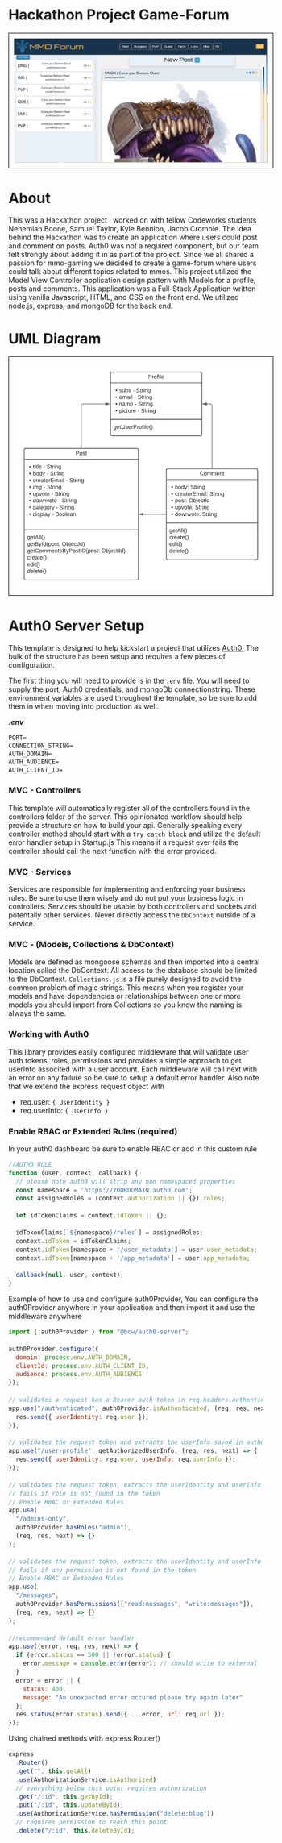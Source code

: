 # Hackathon Project Game-Forum

<div>
  <img class="img-responsive"  style="border: 1px solid black;padding: 10px"  src="game-forum-front-page.png" />
</div>

# About

This was a Hackathon project I worked on with fellow Codeworks students Nehemiah Boone, Samuel Taylor, Kyle Bennion, Jacob Crombie.  The idea behind the Hackathon was to create an application where users could post and comment on posts.  Auth0 was not a required component, but our team felt strongly about adding it in as part of the project.  Since we all shared a passion for mmo-gaming we decided to create a game-forum where users could talk about different topics related to mmos.  This project utilized the Model View Controller application design pattern with Models for a profile, posts and comments.  This application was a Full-Stack Application written using vanilla Javascript, HTML, and CSS on the front end.  We utilized node.js, express, and mongoDB for the back end.

# UML Diagram

<div>
  <img class="img-responsive"  style="border: 1px solid black;padding: 10px"  src="UML-Game-Forum.png" />
</div>

# Auth0 Server Setup

This template is designed to help kickstart a project that utilizes <a href="https://auth0.com/" target="_blank">Auth0.</a> The bulk of the structure has been setup and requires a few pieces of configuration.

The first thing you will need to provide is in the `.env` file. You will need to supply the port, Auth0 credentials, and mongoDb connectionstring. These environment variables are used throughout the template, so be sure to add them in when moving into production as well.

**_.env_**

```
PORT=
CONNECTION_STRING=
AUTH_DOMAIN=
AUTH_AUDIENCE=
AUTH_CLIENT_ID=
```

### MVC - Controllers

This template will automatically register all of the controllers found in the controllers folder of the server. This opinionated workflow should help provide a structure on how to build your api. Generally speaking every controller method should start with a `try catch block` and utilize the default error handler setup in Startup.js This means if a request ever fails the controller should call the next function with the error provided.

### MVC - Services

Services are responsible for implementing and enforcing your business rules. Be sure to use them wisely and do not put your business logic in controllers. Services should be usable by both controllers and sockets and potentally other services. Never directly access the `DbContext` outside of a service.

### MVC - (Models, Collections & DbContext)

Models are defined as mongoose schemas and then imported into a central location called the DbContext. All access to the database should be limited to the DbContext. `Collections.js` is a file purely designed to avoid the common problem of magic strings. This means when you register your models and have dependencies or relationships between one or more models you should import from Collections so you know the naming is always the same.

### Working with Auth0

This library provides easily configured middleware that will validate user auth tokens, roles, permissions and provides a simple approach to get userInfo associted with a user account. Each middleware will call next with an error on any failure so be sure to setup a default error handler. Also note that we extend the express request object with

- req.user: `{ UserIdentity }`
- req.userInfo: `{ UserInfo }`

### Enable RBAC or Extended Rules (required)

In your auth0 dashboard be sure to enable RBAC or add in this custom rule

```javascript
//AUTH0 RULE
function (user, context, callback) {
  // please note auth0 will strip any non namespaced properties
  const namespace = 'https://YOURDOMAIN.auth0.com';
  const assignedRoles = (context.authorization || {}).roles;

  let idTokenClaims = context.idToken || {};

  idTokenClaims[`${namespace}/roles`] = assignedRoles;
  context.idToken = idTokenClaims;
  context.idToken[namespace + '/user_metadata'] = user.user_metadata;
  context.idToken[namespace + '/app_metadata'] = user.app_metadata;

  callback(null, user, context);
}
```

Example of how to use and configure auth0Provider, You can configure the auth0Provider anywhere in your application and then import it and use the middleware anywhere

```javascript
import { auth0Provider } from "@bcw/auth0-server";

auth0Provider.configure({
  domain: process.env.AUTH_DOMAIN,
  clientId: process.env.AUTH_CLIENT_ID,
  audience: process.env.AUTH_AUDIENCE
});

// validates a request has a Bearer auth token in req.headers.authentication
app.use("/authenticated", auth0Provider.isAuthenticated, (req, res, next) => {
  res.send({ userIdentity: req.user });
});

// validates the request token and extracts the userInfo saved in auth0
app.use("/user-profile", getAuthorizedUserInfo, (req, res, next) => {
  res.send({ userIdentity: req.user, userInfo: req.userInfo });
});

// validates the request token, extracts the userIdentity and userInfo
// fails if role is not found in the token
// Enable RBAC or Extended Rules
app.use(
  "/admins-only",
  auth0Provider.hasRoles("admin"),
  (req, res, next) => {}
);

// validates the request token, extracts the userIdentity and userInfo
// fails if any permission is not found in the token
// Enable RBAC or Extended Rules
app.use(
  "/messages",
  auth0Provider.hasPermissions(["read:messages", "write:messages"]),
  (req, res, next) => {}
);

//recommended default error handler
app.use((error, req, res, next) => {
  if (error.status == 500 || !error.status) {
    error.message = console.error(error); // should write to external
  }
  error = error || {
    status: 400,
    message: "An unexpected error occured please try again later"
  };
  res.status(error.status).send({ ...error, url: req.url });
});
```

Using chained methods with express.Router()

```javascript
express
  .Router()
  .get("", this.getAll)
  .use(AuthorizationService.isAuthorized)
  // everything below this point requires authorization
  .get("/:id", this.getById);
  .put("/:id", this.updateById);
  .use(AuthorizationService.hasPermission("delete:blog"))
  // requires permission to reach this point
  .delete("/:id", this.deleteById);
```
